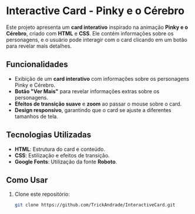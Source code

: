 # Interactive Card - Pinky e o Cérebro

Este projeto apresenta um **card interativo** inspirado na animação **Pinky e o Cérebro**, criado com **HTML** e **CSS**. Ele contém informações sobre os personagens, e o usuário pode interagir com o card clicando em um botão para revelar mais detalhes.

## Funcionalidades

- Exibição de um **card interativo** com informações sobre os personagens Pinky e Cérebro.
- **Botão "Ver Mais"** para revelar informações extras sobre os personagens.
- **Efeitos de transição suave** e **zoom** ao passar o mouse sobre o card.
- **Design responsivo**, garantindo que o card se ajuste a diferentes tamanhos de tela.

## Tecnologias Utilizadas

- **HTML**: Estrutura do card e conteúdo.
- **CSS**: Estilização e efeitos de transição.
- **Google Fonts**: Utilização da fonte **Roboto**.

## Como Usar

1. Clone este repositório:
   ```bash
   git clone https://github.com/TrickAndrade/InteractiveCard.git
